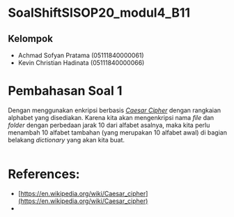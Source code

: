 # SoalShiftSISOP20_modul4_B11
## Kelompok
 - Achmad Sofyan Pratama (05111840000061)
 - Kevin Christian Hadinata (05111840000066)

# Pembahasan Soal 1
Dengan menggunakan enkripsi berbasis [*Caesar Cipher*](https://en.wikipedia.org/wiki/Caesar_cipher) dengan rangkaian alphabet yang disediakan. Karena kita akan mengenkripsi nama *file* dan *folder* dengan perbedaan jarak 10 dari alfabet asalnya, maka kita perlu menambah 10 alfabet tambahan (yang merupakan 10 alfabet awal) di bagian belakang *dictionary* yang akan kita buat.

```c

```

# References:
- [https://en.wikipedia.org/wiki/Caesar_cipher](https://en.wikipedia.org/wiki/Caesar_cipher)
- 

<!--stackedit_data:
eyJoaXN0b3J5IjpbLTE4NzE2MDM0ODMsMjY1NzU1NDBdfQ==
-->